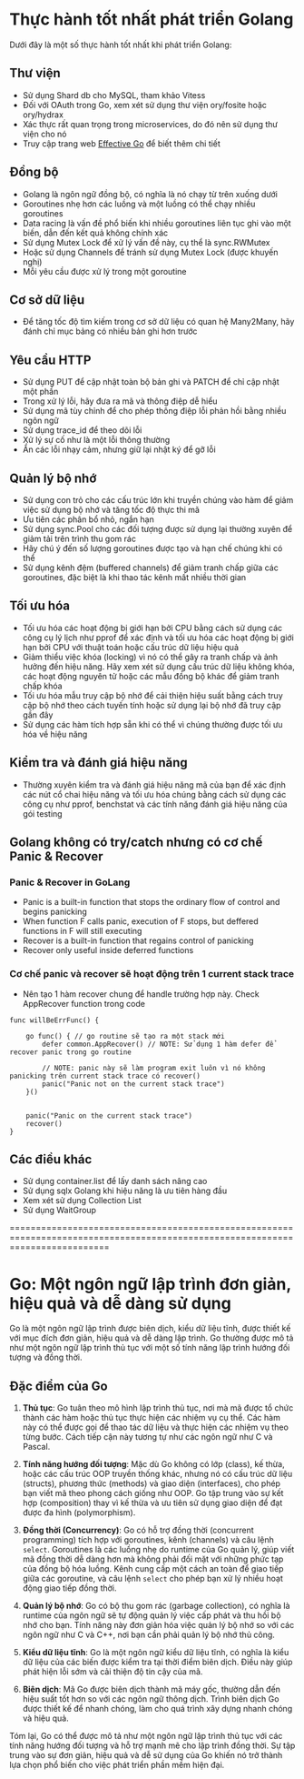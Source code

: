 # Thực hành tốt nhất phát triển Golang

Dưới đây là một số thực hành tốt nhất khi phát triển Golang:

## Thư viện

- Sử dụng Shard db cho MySQL, tham khảo Vitess
- Đối với OAuth trong Go, xem xét sử dụng thư viện ory/fosite hoặc ory/hydrax
- Xác thực rất quan trọng trong microservices, do đó nên sử dụng thư viện cho nó
- Truy cập trang web [Effective Go](https://golang.org/doc/effective_go) để biết thêm chi tiết

## Đồng bộ

- Golang là ngôn ngữ đồng bộ, có nghĩa là nó chạy từ trên xuống dưới
- Goroutines nhẹ hơn các luồng và một luồng có thể chạy nhiều goroutines
- Data racing là vấn đề phổ biến khi nhiều goroutines liên tục ghi vào một biến, dẫn đến kết quả không chính xác
- Sử dụng Mutex Lock để xử lý vấn đề này, cụ thể là sync.RWMutex
- Hoặc sử dụng Channels để tránh sử dụng Mutex Lock (được khuyến nghị)
- Mỗi yêu cầu được xử lý trong một goroutine

## Cơ sở dữ liệu

- Để tăng tốc độ tìm kiếm trong cơ sở dữ liệu có quan hệ Many2Many, hãy đánh chỉ mục bảng có nhiều bản ghi hơn trước

## Yêu cầu HTTP

- Sử dụng PUT để cập nhật toàn bộ bản ghi và PATCH để chỉ cập nhật một phần
- Trong xử lý lỗi, hãy đưa ra mã và thông điệp dễ hiểu
- Sử dụng mã tùy chỉnh để cho phép thông điệp lỗi phản hồi bằng nhiều ngôn ngữ
- Sử dụng trace_id để theo dõi lỗi
- Xử lý sự cố như là một lỗi thông thường
- Ẩn các lỗi nhạy cảm, nhưng giữ lại nhật ký để gỡ lỗi

## Quản lý bộ nhớ

- Sử dụng con trỏ cho các cấu trúc lớn khi truyền chúng vào hàm để giảm việc sử dụng bộ nhớ và tăng tốc độ thực thi mã
- Ưu tiên các phân bổ nhỏ, ngắn hạn
- Sử dụng sync.Pool cho các đối tượng được sử dụng lại thường xuyên để giảm tải trên trình thu gom rác
- Hãy chú ý đến số lượng goroutines được tạo và hạn chế chúng khi có thể
- Sử dụng kênh đệm (buffered channels) để giảm tranh chấp giữa các goroutines, đặc biệt là khi thao tác kênh mất nhiều thời gian

## Tối ưu hóa

- Tối ưu hóa các hoạt động bị giới hạn bởi CPU bằng cách sử dụng các công cụ lý lịch như pprof để xác định và tối ưu hóa các hoạt động bị giới hạn bởi CPU với thuật toán hoặc cấu trúc dữ liệu hiệu quả
- Giảm thiểu việc khóa (locking) vì nó có thể gây ra tranh chấp và ảnh hưởng đến hiệu năng. Hãy xem xét sử dụng cấu trúc dữ liệu không khóa, các hoạt động nguyên tử hoặc các mẫu đồng bộ khác để giảm tranh chấp khóa
- Tối ưu hóa mẫu truy cập bộ nhớ để cải thiện hiệu suất bằng cách truy cập bộ nhớ theo cách tuyến tính hoặc sử dụng lại bộ nhớ đã truy cập gần đây
- Sử dụng các hàm tích hợp sẵn khi có thể vì chúng thường được tối ưu hóa về hiệu năng

## Kiểm tra và đánh giá hiệu năng

- Thường xuyên kiểm tra và đánh giá hiệu năng mã của bạn để xác định các nút cổ chai hiệu năng và tối ưu hóa chúng bằng cách sử dụng các công cụ như pprof, benchstat và các tính năng đánh giá hiệu năng của gói testing

## Golang không có try/catch nhưng có cơ chế Panic & Recover

### Panic & Recover in GoLang

- Panic is a built-in function that stops the ordinary flow of control and begins panicking
- When function F calls panic, execution of F stops, but deffered functions in F will still executing
- Recover is a built-in function that regains control of panicking
- Recover only useful inside deferred functions

### Cơ chế panic và recover sẽ hoạt động trên 1 current stack trace

- Nên tạo 1 hàm recover chung để handle trường hợp này. Check AppRecover function trong code

```
func willBeErrFunc() {

    go func() { // go routine sẽ tạo ra một stack mới
        defer common.AppRecover() // NOTE: Sử dụng 1 hàm defer để recover panic trong go routine

        // NOTE: panic này sẽ làm program exit luôn vì nó không panicking trên current stack trace có recover()
        panic("Panic not on the current stack trace")
    }()


    panic("Panic on the current stack trace")
    recover()
}

```

## Các điều khác

- Sử dụng container.list để lấy danh sách nâng cao
- Sử dụng sqlx Golang khi hiệu năng là ưu tiên hàng đầu
- Xem xét sử dụng Collection List
- Sử dụng WaitGroup

===============================================================================================================================

# Go: Một ngôn ngữ lập trình đơn giản, hiệu quả và dễ dàng sử dụng

Go là một ngôn ngữ lập trình được biên dịch, kiểu dữ liệu tĩnh, được thiết kế với mục đích đơn giản, hiệu quả và dễ dàng lập trình. Go thường được mô tả như một ngôn ngữ lập trình thủ tục với một số tính năng lập trình hướng đối tượng và đồng thời.

## Đặc điểm của Go

1. **Thủ tục**: Go tuân theo mô hình lập trình thủ tục, nơi mà mã được tổ chức thành các hàm hoặc thủ tục thực hiện các nhiệm vụ cụ thể. Các hàm này có thể được gọi để thao tác dữ liệu và thực hiện các nhiệm vụ theo từng bước. Cách tiếp cận này tương tự như các ngôn ngữ như C và Pascal.

2. **Tính năng hướng đối tượng**: Mặc dù Go không có lớp (class), kế thừa, hoặc các cấu trúc OOP truyền thống khác, nhưng nó có cấu trúc dữ liệu (structs), phương thức (methods) và giao diện (interfaces), cho phép bạn viết mã theo phong cách giống như OOP. Go tập trung vào sự kết hợp (composition) thay vì kế thừa và ưu tiên sử dụng giao diện để đạt được đa hình (polymorphism).

3. **Đồng thời (Concurrency)**: Go có hỗ trợ đồng thời (concurrent programming) tích hợp với goroutines, kênh (channels) và câu lệnh `select`. Goroutines là các luồng nhẹ do runtime của Go quản lý, giúp viết mã đồng thời dễ dàng hơn mà không phải đối mặt với những phức tạp của đồng bộ hóa luồng. Kênh cung cấp một cách an toàn để giao tiếp giữa các goroutine, và câu lệnh `select` cho phép bạn xử lý nhiều hoạt động giao tiếp đồng thời.

4. **Quản lý bộ nhớ**: Go có bộ thu gom rác (garbage collection), có nghĩa là runtime của ngôn ngữ sẽ tự động quản lý việc cấp phát và thu hồi bộ nhớ cho bạn. Tính năng này đơn giản hóa việc quản lý bộ nhớ so với các ngôn ngữ như C và C++, nơi bạn cần phải quản lý bộ nhớ thủ công.

5. **Kiểu dữ liệu tĩnh**: Go là một ngôn ngữ kiểu dữ liệu tĩnh, có nghĩa là kiểu dữ liệu của các biến được kiểm tra tại thời điểm biên dịch. Điều này giúp phát hiện lỗi sớm và cải thiện độ tin cậy của mã.

6. **Biên dịch**: Mã Go được biên dịch thành mã máy gốc, thường dẫn đến hiệu suất tốt hơn so với các ngôn ngữ thông dịch. Trình biên dịch Go được thiết kế để nhanh chóng, làm cho quá trình xây dựng nhanh chóng và hiệu quả.

Tóm lại, Go có thể được mô tả như một ngôn ngữ lập trình thủ tục với các tính năng hướng đối tượng và hỗ trợ mạnh mẽ cho lập trình đồng thời. Sự tập trung vào sự đơn giản, hiệu quả và dễ sử dụng của Go khiến nó trở thành lựa chọn phổ biến cho việc phát triển phần mềm hiện đại.
